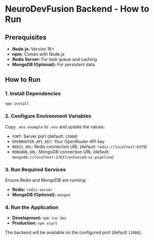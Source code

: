 # NeuroDevFusion Backend - How to Run

## Prerequisites

*   **Node.js:** Version 16+
*   **npm:** Comes with Node.js
*   **Redis Server:** For task queue and caching
*   **MongoDB (Optional):** For persistent data

## How to Run

### 1. Install Dependencies
```bash
npm install
```

### 2. Configure Environment Variables
Copy `.env.example` to `.env` and update the values:
*   `PORT`: Server port (default: `12000`)
*   `OPENROUTER_API_KEY`: Your OpenRouter API key
*   `REDIS_URL`: Redis connection URL (default: `redis://localhost:6379`)
*   `MONGODB_URL`: MongoDB connection URL (default: `mongodb://localhost:27017/enhanced-ai-pipeline`)

### 3. Run Required Services
Ensure Redis and MongoDB are running:
*   **Redis:** `redis-server`
*   **MongoDB (Optional):** `mongod`

### 4. Run the Application
*   **Development:** `npm run dev`
*   **Production:** `npm start`

The backend will be available on the configured port (default `12000`).

